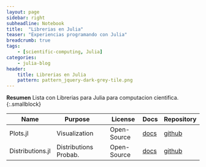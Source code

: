 ```yaml
---
layout: page
sidebar: right
subheadline: Notebook
title:  "Librerias en Julia"
teaser: "Experiencias programando con Julia"
breadcrumb: true
tags:
    - [scientific-computing, Julia]
categories:
    - julia-blog
header:
    title: Librerias en Julia
    pattern: pattern_jquery-dark-grey-tile.png
---
```


**Resumen**
Lista con Librerias para Julia para computacion cientifica.
{:.smallblock}


| Name 		| Purpose            |             | License      |	Docs | Repository |
| ----------| ------------------ | ----------- | ------------ | -----| ---------- |
|Plots.jl 	| Visualization     |              | Open-Source  | [docs](http://docs.juliaplots.org/latest/) | [github](https://github.com/JuliaPlots/Plots.jl) |
|Distributions.jl 	| Distributions Probab.     |              | Open-Source  | [docs](https://juliastats.github.io/Distributions.jl/stable/) | [github](https://github.com/JuliaStats/Distributions.jl) |




